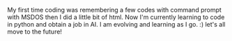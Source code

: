 
My first time coding was remembering a few codes with command prompt with MSDOS then I did a little bit of html. Now I'm currently learning to code in python and obtain a job in AI. I am evolving and learning as I go. :) let's all move to the future!

